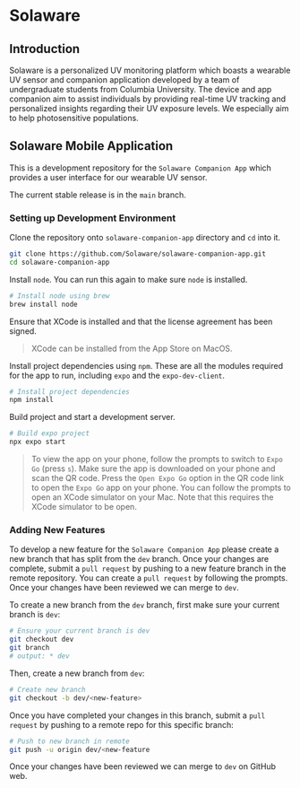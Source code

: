 # Solaware 

## Introduction
Solaware is a personalized UV monitoring platform which boasts a wearable UV sensor and companion application developed by a team of undergraduate students from Columbia University. The device and app companion aim to assist individuals by providing real-time UV tracking and personalized insights regarding their UV exposure levels. We especially aim to help photosensitive populations.

## Solaware Mobile Application
This is a development repository for the `Solaware Companion App` which provides a user interface for our wearable UV sensor.

The current stable release is in the `main` branch.

### Setting up Development Environment
Clone the repository onto `solaware-companion-app` directory and `cd` into it.
```Bash
git clone https://github.com/Solaware/solaware-companion-app.git
cd solaware-companion-app
```

Install `node`. You can run this again to make sure `node` is installed.
```Bash
# Install node using brew
brew install node
```

Ensure that XCode is installed and that the license agreement has been signed. 
> XCode can be installed from the App Store on MacOS.

Install project dependencies using `npm`. These are all the modules required for the app to run, including `expo` and the `expo-dev-client`.
```Bash
# Install project dependencies
npm install
```

Build project and start a development server.
```Bash
# Build expo project
npx expo start
```

> To view the app on your phone, follow the prompts to switch to `Expo Go` (press `s`). Make sure the app is downloaded on your phone and scan the QR code. Press the `Open Expo Go` option in the QR code link to open the `Expo Go` app on your phone. You can follow the prompts to open an XCode simulator on your Mac. Note that this requires the XCode simulator to be open.


### Adding New Features
To develop a new feature for the `Solaware Companion App` please create a new branch that has split from the `dev` branch. Once your changes are complete, submit a `pull request` by pushing to a new feature branch in the remote repository. You can create a `pull request` by following the prompts. Once your changes have been reviewed we can merge to `dev`.

To create a new branch from the `dev` branch, first make sure your current branch is `dev`:

```Bash
# Ensure your current branch is dev
git checkout dev
git branch
# output: * dev
```

Then, create a new branch from `dev`:

```Bash
# Create new branch
git checkout -b dev/<new-feature>
```

Once you have completed your changes in this branch, submit a `pull request` by pushing to a remote repo for this specific branch:

```Bash
# Push to new branch in remote
git push -u origin dev/<new-feature
```

Once your changes have been reviewed we can merge to `dev` on GitHub web.


